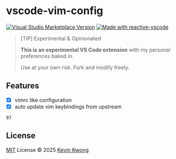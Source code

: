 # vscode-vim-config

<a href="https://marketplace.visualstudio.com/items?itemName=kvoon.vscode-vim-config" target="__blank"><img src="https://img.shields.io/visual-studio-marketplace/v/kvoon.vscode-vim-config.svg?color=eee&amp;label=VS%20Code%20Marketplace&logo=visual-studio-code" alt="Visual Studio Marketplace Version" /></a>
<a href="https://kermanx.github.io/reactive-vscode/" target="__blank"><img src="https://img.shields.io/badge/made_with-reactive--vscode-%23007ACC?style=flat&labelColor=%23229863"  alt="Made with reactive-vscode" /></a>

> [TIP] ️Experimental & Opinionated
>
> **This is an experimental VS Code extension** with my personal preferences baked in.
>
> Use at your own risk. Fork and modify freely.

## Features

- [x] vimrc like configuration
- [x] auto update vim keybindings from upstream

```jsonc
97
```

## License

[MIT](./LICENSE.md) License © 2025 [Kevin Kwong](https://github.com/kvoon)
